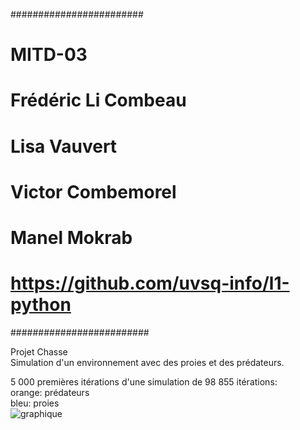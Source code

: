 ########################
# MITD-03
# Frédéric Li Combeau
# Lisa Vauvert
# Victor Combemorel
# Manel Mokrab
# https://github.com/uvsq-info/l1-python
#########################

Projet Chasse  
Simulation d'un environnement avec des proies et des prédateurs.  


5 000 premières itérations d'une simulation de 98 855 itérations:  
orange: prédateurs  
bleu: proies  
![graphique](https://media.discordapp.net/attachments/785967439732670474/971688031364976670/proiespred.png?width=2417&height=478)
